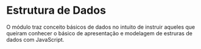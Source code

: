 # Estrutura de Dados

O módulo traz conceito básicos de dados no intuito de instruir aqueles que queiram conhecer o básico de apresentação e modelagem de estruras de dados com JavaScript.